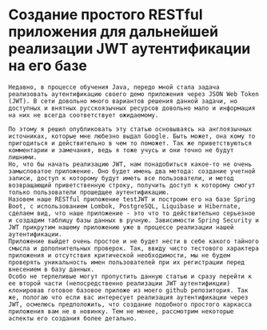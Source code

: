# Создание простого RESTful приложения для дальнейшей реализации  JWT аутентификации на его базе

	Недавно, в процессе обучения Java, передо мной стала задача реализовать аутентификацию своего демо приложения через JSON Web Token (JWT). В сети довольно много вариантов решения данной задачи, но доступных и внятных русскоязычных ресурсов довольно мало и информация на них не всегда соответствует ожидаемому. 
	
	По этому я решил опубликовать эту статью основываясь на англоязычных источниках, которые мне любезно выдал Google. Быть может, она кому то пригодиться и действительно в чем то поможет. Так же приветствуються комментарии и замечания, ведь я тоже учусь и они точно не будут лишними.
	Но, что бы начать реализацию JWT, нам понадобиться какое-то не очень замысловатое приложение. Оно будет имень два метода: создание учетной записи, доступ к которому будут иметь все пользователи, и метод возвращающий приветственную строку, получить доступ к которому смогут только пользователи прошедщее аутентификацию. 	
	Назовем наше RESTful приложение testJWT и построим его на базе Spring Boot, с использованием Lombok, PostgreSQL, Liquibase и Hibernate, сделаем вид, что наше приложение - это что то действительно серьезное и создадим таблицу базы данных в ручную. Зависимости Spring Security и JWT прикрутим нашему приложению уже в процессе реализации нашей аутентификации.
	Приложение выйдет очень простое и не будет нести в себе какого тайного смысла и дополнительных проверок. Так, ввиду чисто тестового характера приложения и отсутствия критической необходимости, мы не будем проверять уникальность имен пользователей при их регистрации перед внесением в базу данных.
	Особо не терпеливые могут пропустить данную статью и сразу перейти к ее второй части (непосредственно реализации JWT аутентификции) клонировав готовое базовое приложе из моего github репозитория. Так же, пологаю что если вас интересует реализация аутентификации через JWT, осмелюсь предположить, что создание подобного простого каркасса приложения вам не в новинку. Тем не менее, рассмотрим некоторые аспекты его создания более детально.
